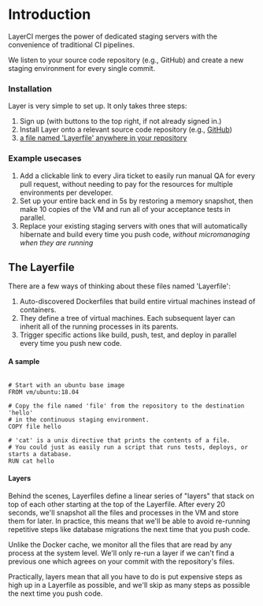 # Introduction

LayerCI merges the power of dedicated staging servers with the convenience of traditional CI pipelines.

We listen to your source code repository (e.g., GitHub) and create a new staging environment for every single commit.

### Installation
Layer is very simple to set up. It only takes three steps:

1. Sign up (with buttons to the top right, if not already signed in.)
2. Install Layer onto a relevant source code repository (e.g., [GitHub](https://github.com/apps/layerci/installations/new))
3. [a file named 'Layerfile' anywhere in your repository](/docs/getting-started)

### Example usecases
1. Add a clickable link to every Jira ticket to easily run manual QA for every pull request, without needing to pay for the resources for multiple environments per developer.
2. Set up your entire back end in 5s by restoring a memory snapshot, then make 10 copies of the VM and run all of your acceptance tests in parallel.
3. Replace your existing staging servers with ones that will automatically hibernate and build every time you push code, *without micromanaging when they are running*


## The Layerfile

There are a few ways of thinking about these files named 'Layerfile':
1. Auto-discovered Dockerfiles that build entire virtual machines instead of containers.
2. They define a tree of virtual machines. Each subsequent layer can inherit all of the running processes in its parents.
3. Trigger specific actions like build, push, test, and deploy in parallel every time you push new code.


#### A sample

```Layerfile

# Start with an ubuntu base image
FROM vm/ubuntu:18.04

# Copy the file named 'file' from the repository to the destination 'hello'
# in the continuous staging environment.
COPY file hello

# 'cat' is a unix directive that prints the contents of a file.
# You could just as easily run a script that runs tests, deploys, or starts a database.
RUN cat hello
```


#### Layers

Behind the scenes, Layerfiles define a linear series of "layers" that stack on top of each other starting at the top of the Layerfile.
After every 20 seconds, we'll snapshot all the files and processes in the VM and store them for later.
In practice, this means that we'll be able to avoid re-running repetitive steps like database migrations the next time 
that you push code.

Unlike the Docker cache, we monitor all the files that are read by any process at the system level. We'll only re-run a layer if we can't find a previous one which agrees on your commit with the repository's files.

Practically, layers mean that all you have to do is put expensive steps as high up in a Layerfile as possible, and we'll skip as many steps as possible the next time you push code.

